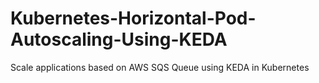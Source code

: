 # Kubernetes-Horizontal-Pod-Autoscaling-Using-KEDA
Scale applications based on AWS SQS Queue using KEDA in Kubernetes
